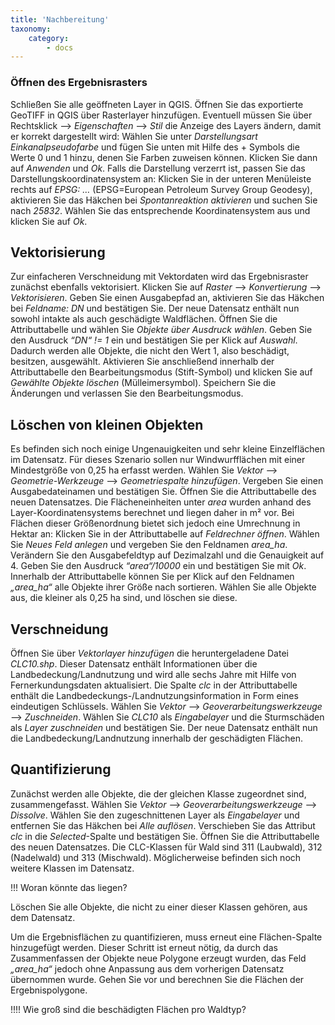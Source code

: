 ```yaml
---
title: 'Nachbereitung'
taxonomy:
    category:
        - docs
---
```

### Öffnen des Ergebnisrasters

Schließen Sie alle geöffneten Layer in QGIS. Öffnen Sie das exportierte GeoTIFF in QGIS über Rasterlayer hinzufügen. Eventuell müssen Sie über Rechtsklick --> *Eigenschaften* --> *Stil* die Anzeige des Layers ändern, damit er korrekt dargestellt wird: Wählen Sie unter *Darstellungsart* *Einkanalpseudofarbe* und fügen Sie unten mit Hilfe des + Symbols die Werte 0 und 1 hinzu, denen Sie Farben zuweisen können. Klicken Sie dann auf *Anwenden* und *Ok*. Falls die Darstellung verzerrt ist, passen Sie das Darstellungskoordinatensystem an: Klicken Sie in der unteren Menüleiste rechts auf *EPSG: …* (EPSG=European Petroleum Survey Group Geodesy), aktivieren Sie das Häkchen bei *Spontanreaktion aktivieren* und suchen Sie nach *25832*. Wählen Sie das entsprechende Koordinatensystem aus und klicken Sie auf *Ok*.

## Vektorisierung
Zur einfacheren Verschneidung mit Vektordaten wird das Ergebnisraster zunächst ebenfalls vektorisiert. Klicken Sie auf *Raster* --> *Konvertierung* --> *Vektorisieren*. Geben Sie einen Ausgabepfad an, aktivieren Sie das Häkchen bei *Feldname: DN* und bestätigen Sie. Der neue Datensatz enthält nun sowohl intakte als auch geschädigte Waldflächen. Öffnen Sie die Attributtabelle und wählen Sie *Objekte über Ausdruck wählen*. Geben Sie den Ausdruck *“DN“ != 1* ein und bestätigen Sie per Klick auf *Auswahl*. Dadurch werden alle Objekte, die nicht den Wert 1, also beschädigt, besitzen, ausgewählt. Aktivieren Sie anschließend innerhalb der Attributtabelle den Bearbeitungsmodus (Stift-Symbol) und klicken Sie auf *Gewählte Objekte löschen* (Mülleimersymbol). Speichern Sie die Änderungen und verlassen Sie den Bearbeitungsmodus. 

## Löschen von kleinen Objekten
Es befinden sich noch einige Ungenauigkeiten und sehr kleine Einzelflächen im Datensatz. Für dieses Szenario sollen nur Windwurfflächen mit einer Mindestgröße von 0,25 ha erfasst werden. Wählen Sie *Vektor* --> *Geometrie-Werkzeuge* --> *Geometriespalte hinzufügen*. Vergeben Sie einen Ausgabedateinamen und bestätigen Sie. Öffnen Sie die Attributtabelle des neuen Datensatzes. Die Flächeneinheiten unter *area* wurden anhand des Layer-Koordinatensystems berechnet und liegen daher in m² vor. Bei Flächen dieser Größenordnung bietet sich jedoch eine Umrechnung in Hektar an: Klicken Sie in der Attributtabelle auf *Feldrechner öffnen*. Wählen Sie *Neues Feld anlegen* und vergeben Sie den Feldnamen *area_ha*. Verändern Sie den Ausgabefeldtyp auf Dezimalzahl und die Genauigkeit auf 4. Geben Sie den Ausdruck *“area“/10000* ein und bestätigen Sie mit *Ok*. Innerhalb der Attributtabelle können Sie per Klick auf den Feldnamen *„area_ha“* alle Objekte ihrer Größe nach sortieren. Wählen Sie alle Objekte aus, die kleiner als 0,25 ha sind, und löschen sie diese. 

## Verschneidung
Öffnen Sie über *Vektorlayer hinzufügen* die heruntergeladene Datei *CLC10.shp*. Dieser Datensatz enthält Informationen über die Landbedeckung/Landnutzung und wird alle sechs Jahre mit Hilfe von Fernerkundungsdaten aktualisiert. Die Spalte *clc* in der Attributtabelle enthält die Landbedeckungs-/Landnutzungsinformation in Form eines eindeutigen Schlüssels. Wählen Sie *Vektor* --> *Geoverarbeitungswerkzeuge* --> *Zuschneiden*. Wählen Sie *CLC10* als *Eingabelayer* und die Sturmschäden als *Layer zuschneiden* und bestätigen Sie. Der neue Datensatz enthält nun die Landbedeckung/Landnutzung innerhalb der geschädigten Flächen.

## Quantifizierung
Zunächst werden alle Objekte, die der gleichen Klasse zugeordnet sind, zusammengefasst. Wählen Sie *Vektor* --> *Geoverarbeitungswerkzeuge* --> *Dissolve*. Wählen Sie den zugeschnittenen Layer als *Eingabelayer* und entfernen Sie das Häkchen bei *Alle auflösen*. Verschieben Sie das Attribut *clc* in die *Selected*-Spalte und bestätigen Sie. Öffnen Sie die Attributtabelle des neuen Datensatzes. Die CLC-Klassen für Wald sind 311 (Laubwald), 312 (Nadelwald) und 313 (Mischwald). Möglicherweise befinden sich noch weitere Klassen im Datensatz. 

!!! Woran könnte das liegen? 

Löschen Sie alle Objekte, die nicht zu einer dieser Klassen gehören, aus dem Datensatz. 

Um die Ergebnisflächen zu quantifizieren, muss erneut eine Flächen-Spalte hinzugefügt werden. Dieser Schritt ist erneut nötig, da durch das Zusammenfassen der Objekte neue Polygone erzeugt wurden, das Feld *„area_ha“* jedoch ohne Anpassung aus dem vorherigen Datensatz übernommen wurde. Gehen Sie vor und berechnen Sie die Flächen der Ergebnispolygone. 

!!!! Wie groß sind die beschädigten Flächen pro Waldtyp? 


